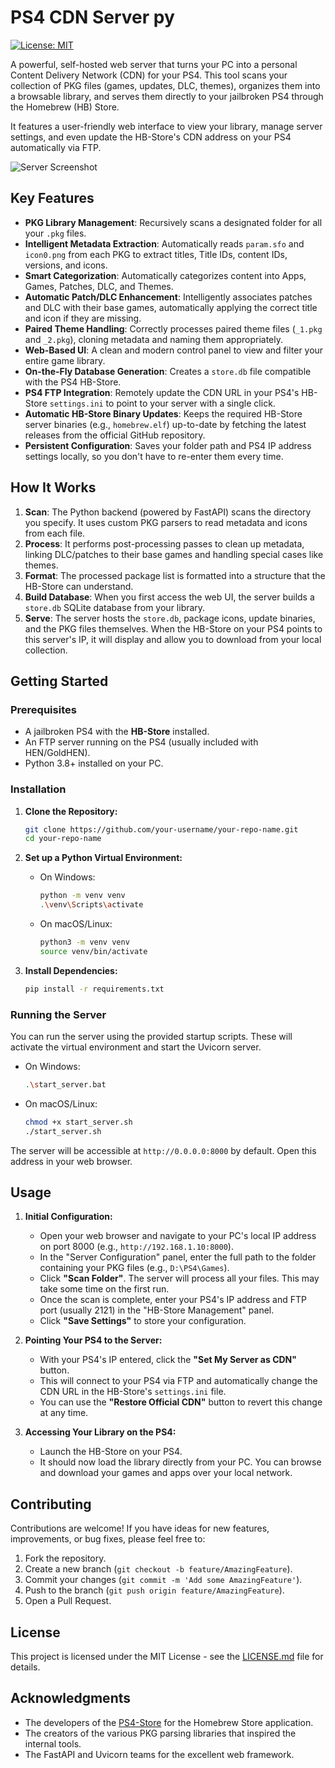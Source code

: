 # PS4 CDN Server py

[![License: MIT](https://img.shields.io/badge/License-MIT-blue.svg)](https://opensource.org/licenses/MIT)

A powerful, self-hosted web server that turns your PC into a personal Content Delivery Network (CDN) for your PS4. This tool scans your collection of PKG files (games, updates, DLC, themes), organizes them into a browsable library, and serves them directly to your jailbroken PS4 through the Homebrew (HB) Store.

It features a user-friendly web interface to view your library, manage server settings, and even update the HB-Store's CDN address on your PS4 automatically via FTP.

![Server Screenshot](https://github.com/user-attachments/assets/83402d4c-67b9-43ef-9218-d2710e8783ee) <!-- It's highly recommended to add a screenshot of your web UI here -->

## Key Features

*   **PKG Library Management**: Recursively scans a designated folder for all your `.pkg` files.
*   **Intelligent Metadata Extraction**: Automatically reads `param.sfo` and `icon0.png` from each PKG to extract titles, Title IDs, content IDs, versions, and icons.
*   **Smart Categorization**: Automatically categorizes content into Apps, Games, Patches, DLC, and Themes.
*   **Automatic Patch/DLC Enhancement**: Intelligently associates patches and DLC with their base games, automatically applying the correct title and icon if they are missing.
*   **Paired Theme Handling**: Correctly processes paired theme files (`_1.pkg` and `_2.pkg`), cloning metadata and naming them appropriately.
*   **Web-Based UI**: A clean and modern control panel to view and filter your entire game library.
*   **On-the-Fly Database Generation**: Creates a `store.db` file compatible with the PS4 HB-Store.
*   **PS4 FTP Integration**: Remotely update the CDN URL in your PS4's HB-Store `settings.ini` to point to your server with a single click.
*   **Automatic HB-Store Binary Updates**: Keeps the required HB-Store server binaries (e.g., `homebrew.elf`) up-to-date by fetching the latest releases from the official GitHub repository.
*   **Persistent Configuration**: Saves your folder path and PS4 IP address settings locally, so you don't have to re-enter them every time.

## How It Works

1.  **Scan**: The Python backend (powered by FastAPI) scans the directory you specify. It uses custom PKG parsers to read metadata and icons from each file.
2.  **Process**: It performs post-processing passes to clean up metadata, linking DLC/patches to their base games and handling special cases like themes.
3.  **Format**: The processed package list is formatted into a structure that the HB-Store can understand.
4.  **Build Database**: When you first access the web UI, the server builds a `store.db` SQLite database from your library.
5.  **Serve**: The server hosts the `store.db`, package icons, update binaries, and the PKG files themselves. When the HB-Store on your PS4 points to this server's IP, it will display and allow you to download from your local collection.

## Getting Started

### Prerequisites

*   A jailbroken PS4 with the **HB-Store** installed.
*   An FTP server running on the PS4 (usually included with HEN/GoldHEN).
*   Python 3.8+ installed on your PC.

### Installation

1.  **Clone the Repository:**
    ```bash
    git clone https://github.com/your-username/your-repo-name.git
    cd your-repo-name
    ```

2.  **Set up a Python Virtual Environment:**
    *   On Windows:
        ```bash
        python -m venv venv
        .\venv\Scripts\activate
        ```
    *   On macOS/Linux:
        ```bash
        python3 -m venv venv
        source venv/bin/activate
        ```

3.  **Install Dependencies:**
    ```bash
    pip install -r requirements.txt
    ```

### Running the Server

You can run the server using the provided startup scripts. These will activate the virtual environment and start the Uvicorn server.

*   On Windows:
    ```bash
    .\start_server.bat
    ```
*   On macOS/Linux:
    ```bash
    chmod +x start_server.sh
    ./start_server.sh
    ```

The server will be accessible at `http://0.0.0.0:8000` by default. Open this address in your web browser.

## Usage

1.  **Initial Configuration:**
    *   Open your web browser and navigate to your PC's local IP address on port 8000 (e.g., `http://192.168.1.10:8000`).
    *   In the "Server Configuration" panel, enter the full path to the folder containing your PKG files (e.g., `D:\PS4\Games`).
    *   Click **"Scan Folder"**. The server will process all your files. This may take some time on the first run.
    *   Once the scan is complete, enter your PS4's IP address and FTP port (usually 2121) in the "HB-Store Management" panel.
    *   Click **"Save Settings"** to store your configuration.

2.  **Pointing Your PS4 to the Server:**
    *   With your PS4's IP entered, click the **"Set My Server as CDN"** button.
    *   This will connect to your PS4 via FTP and automatically change the CDN URL in the HB-Store's `settings.ini` file.
    *   You can use the **"Restore Official CDN"** button to revert this change at any time.

3.  **Accessing Your Library on the PS4:**
    *   Launch the HB-Store on your PS4.
    *   It should now load the library directly from your PC. You can browse and download your games and apps over your local network.

## Contributing

Contributions are welcome! If you have ideas for new features, improvements, or bug fixes, please feel free to:
1.  Fork the repository.
2.  Create a new branch (`git checkout -b feature/AmazingFeature`).
3.  Commit your changes (`git commit -m 'Add some AmazingFeature'`).
4.  Push to the branch (`git push origin feature/AmazingFeature`).
5.  Open a Pull Request.

## License

This project is licensed under the MIT License - see the [LICENSE.md](LICENSE.md) file for details.

## Acknowledgments

*   The developers of the [PS4-Store](https://github.com/LightningMods/PS4-Store) for the Homebrew Store application.
*   The creators of the various PKG parsing libraries that inspired the internal tools.
*   The FastAPI and Uvicorn teams for the excellent web framework.
